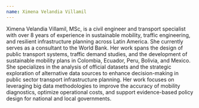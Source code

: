 ```yaml
---
name: Ximena Velandia Villamil
---
```

Ximena Velandia Villamil, MSc, is a civil engineer and transport specialist with over 8 years of experience in sustainable mobility, traffic engineering, and resilient infrastructure planning across Latin America. She currently serves as a consultant to the World Bank. Her work spans the design of public transport systems, traffic demand studies, and the development of sustainable mobility plans in Colombia, Ecuador, Peru, Bolivia, and Mexico. She specializes in the analysis of official datasets and the strategic exploration of alternative data sources to enhance decision-making in public sector transport infrastructure planning. Her work focuses on leveraging big data methodologies to improve the accuracy of mobility diagnostics, optimize operational costs, and support evidence-based policy design for national and local governments.

